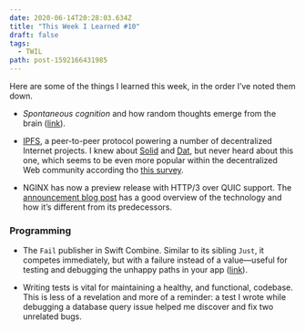 ```yaml
---
date: 2020-06-14T20:28:03.634Z
title: "This Week I Learned #10"
draft: false
tags:
  - TWIL
path: post-1592166431985
---
```

Here are some of the things I learned this week, in the order I’ve noted them down.

* _Spontaneous cognition_ and how random thoughts emerge from the brain ([link](https://cognitiontoday.com/2020/06/spontaneous-cognition-mind-wandering-default-mode-network-daydreaming-random-thoughts/)).

* [IPFS](https://ipfs.io), a peer-to-peer protocol powering a number of decentralized Internet projects. I knew about [Solid](https://solidproject.org) and [Dat](https://dat.foundation), but never heard about this one, which seems to be even more popular within the decentralized Web community according tho [this survey](https://medium.com/fluence-network/decentralized-web-developer-report-2020-5b41a8d86789).

* NGINX has now a preview release with HTTP/3 over QUIC support. The [announcement blog post](https://www.nginx.com/blog/introducing-technology-preview-nginx-support-for-quic-http-3/) has a good overview of the technology and how it’s different from its predecessors.

### Programming

* The `Fail` publisher in Swift Combine. Similar to its sibling `Just`, it competes immediately, but with a failure instead of a value—useful for testing and debugging the unhappy paths in your app ([link](https://heckj.github.io/swiftui-notes/#reference-fail)).

* Writing tests is vital for maintaining a healthy, and functional, codebase. This is less of a revelation and more of a reminder: a test I wrote while debugging a database query issue helped me discover and fix two unrelated bugs.